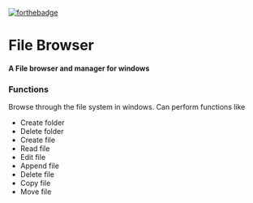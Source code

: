 [![forthebadge](https://forthebadge.com/images/badges/made-with-python.svg)](https://forthebadge.com)
# File Browser
#### A File browser and manager for windows
### Functions
Browse through the file system in windows. 
Can perform functions like 
* Create folder 
* Delete folder
* Create file
* Read file
* Edit file
* Append file
* Delete file
* Copy file
* Move file


